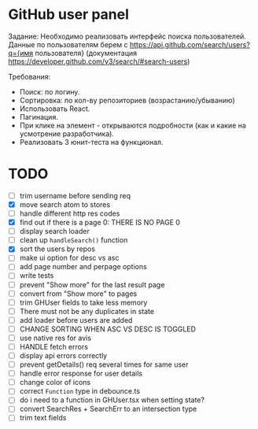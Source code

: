 # GitHub user panel

Задание:
Необходимо реализовать интерфейс поиска пользователей.
Данные по пользователям берем с https://api.github.com/search/users?q={имя пользователя} (документация https://developer.github.com/v3/search/#search-users)

Требования:
- Поиск: по логину.
- Сортировка: по кол-ву репозиториев (возрастанию/убыванию)
- Использовать React.
- Пагинация.
- При клике на элемент - открываются подробности (как и какие на усмотрение разработчика).
- Реализовать 3 юнит-теста на функционал. 

# TODO
- [ ] trim username before sending req
- [x] move search atom to stores
- [ ] handle different http res codes
- [x] find out if there is a page 0: THERE IS NO PAGE 0
- [ ] display search loader
- [ ] clean up `handleSearch()` function
- [x] sort the users by repos
- [ ] make ui option for desc vs asc
- [ ] add page number and perpage options
- [ ] write tests
- [ ] prevent "Show more" for the last result page
- [ ] convert from "Show more" to pages
- [ ] trim GHUser fields to take less memory
- [ ] There must not be any duplicates in state
- [ ] add loader before users are added
- [ ] CHANGE SORTING WHEN ASC VS DESC IS TOGGLED
- [ ] use native res for avis
- [ ] HANDLE fetch errors
- [ ] display api errors correctly
- [ ] prevent getDetails() req several times for same user
- [ ] handle error response for user details
- [ ] change color of icons
- [ ] correct `Function` type in debounce.ts
- [ ] do i need to a function in GHUser.tsx when setting state?
- [ ] convert SearchRes + SearchErr to an intersection type
- [ ] trim text fields
